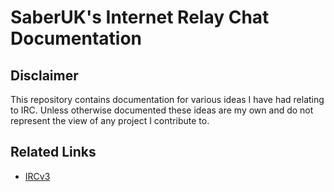 SaberUK's Internet Relay Chat Documentation
===========================================

Disclaimer
----------

This repository contains documentation for various ideas I have had relating to
IRC. Unless otherwise documented these ideas are my own and do not represent the
view of any project I contribute to.

Related Links
-------------

* [IRCv3](http://www.ircv3.org/)
